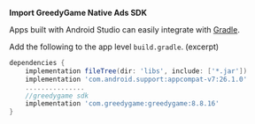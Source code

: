**Import GreedyGame Native Ads SDK**

Apps built with Android Studio can easily integrate with <a target="_blank" rel="noopener noreferrer" href="https://gradle.org">Gradle</a>.

Add the following to the app level `build.gradle`. (excerpt)

```gradle hl_lines="6"
dependencies {
    implementation fileTree(dir: 'libs', include: ['*.jar'])
    implementation 'com.android.support:appcompat-v7:26.1.0'
    ...............
    //greedygame sdk
    implementation 'com.greedygame:greedygame:8.8.16'
}
```

